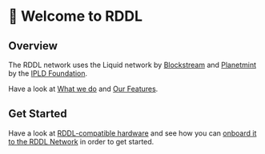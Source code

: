 # 👋 Welcome to RDDL

## Overview

The RDDL network uses the Liquid network by [Blockstream](https://blockstream.com/liquid/) and [Planetmint](https://planetmint.io) by the [IPLD Foundation](https://ipld.io).

Have a look at [What we do](readme/what-we-do.md) and [Our Features](readme/our-features.md).

## Get Started

Have a look at [RDDL-compatible hardware](getting-started/rddl-compatible-devices/) and see how you can [onboard it to the RDDL Network](getting-started/onboarding-machines-to-the-rddl-network/) in order to get started.&#x20;
